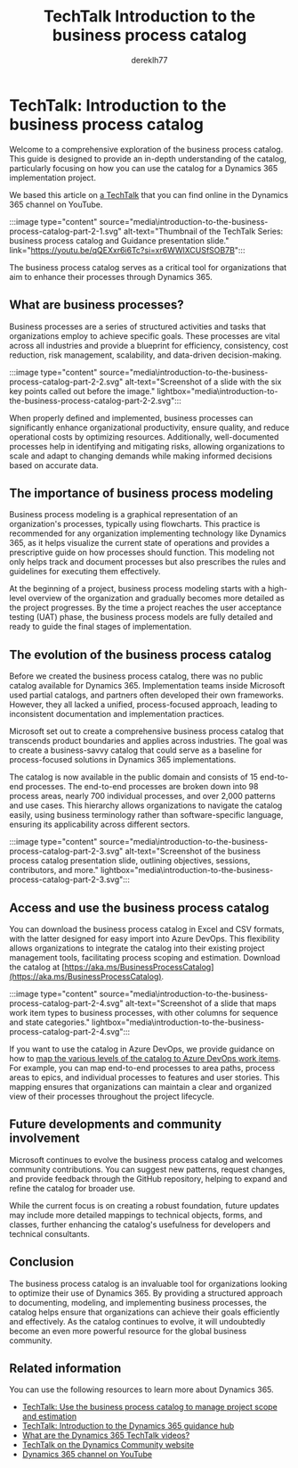 ﻿---
title: TechTalk Introduction to the business process catalog
description: Summary of TechTalk video that talks about the business process catalog and why and how business processes can improve your organization's efficiency, productivity, risk management, and more.
author: dereklh77
ms.author: edupont
ms.topic: conceptual
ms.date: 09/16/2024
ai-usage: ai-assisted
---

# TechTalk: Introduction to the business process catalog

Welcome to a comprehensive exploration of the business process catalog. This guide is designed to provide an in-depth understanding of the catalog, particularly focusing on how you can use the catalog for a Dynamics 365 implementation project.

We based this article on [a TechTalk](https://youtu.be/qQEXxr6i6Tc?si=xr6WWlXCUSfSOB7B) that you can find online in the Dynamics 365 channel on YouTube.  

:::image type="content" source="media\introduction-to-the-business-process-catalog-part-2-1.svg" alt-text="Thumbnail of the TechTalk Series: business process catalog and Guidance presentation slide." link="https://youtu.be/qQEXxr6i6Tc?si=xr6WWlXCUSfSOB7B":::

The business process catalog serves as a critical tool for organizations that aim to enhance their processes through Dynamics 365.  

## What are business processes?

Business processes are a series of structured activities and tasks that organizations employ to achieve specific goals. These processes are vital across all industries and provide a blueprint for efficiency, consistency, cost reduction, risk management, scalability, and data-driven decision-making.

:::image type="content" source="media\introduction-to-the-business-process-catalog-part-2-2.svg" alt-text="Screenshot of a slide with the six key points called out before the image." lightbox="media\introduction-to-the-business-process-catalog-part-2-2.svg":::

When properly defined and implemented, business processes can significantly enhance organizational productivity, ensure quality, and reduce operational costs by optimizing resources. Additionally, well-documented processes help in identifying and mitigating risks, allowing organizations to scale and adapt to changing demands while making informed decisions based on accurate data.

## The importance of business process modeling

Business process modeling is a graphical representation of an organization's processes, typically using flowcharts. This practice is recommended for any organization implementing technology like Dynamics 365, as it helps visualize the current state of operations and provides a prescriptive guide on how processes should function. This modeling not only helps track and document processes but also prescribes the rules and guidelines for executing them effectively.  

At the beginning of a project, business process modeling starts with a high-level overview of the organization and gradually becomes more detailed as the project progresses. By the time a project reaches the user acceptance testing (UAT) phase, the business process models are fully detailed and ready to guide the final stages of implementation.  

## The evolution of the business process catalog

Before we created the business process catalog, there was no public catalog available for Dynamics 365. Implementation teams inside Microsoft used partial catalogs, and partners often developed their own frameworks. However, they all lacked a unified, process-focused approach, leading to inconsistent documentation and implementation practices.

Microsoft set out to create a comprehensive business process catalog that transcends product boundaries and applies across industries. The goal was to create a business-savvy catalog that could serve as a baseline for process-focused solutions in Dynamics 365 implementations.

The catalog is now available in the public domain and consists of 15 end-to-end processes. The end-to-end processes are broken down into 98 process areas, nearly 700 individual processes, and over 2,000 patterns and use cases. This hierarchy allows organizations to navigate the catalog easily, using business terminology rather than software-specific language, ensuring its applicability across different sectors.

:::image type="content" source="media\introduction-to-the-business-process-catalog-part-2-3.svg" alt-text="Screenshot of the business process catalog presentation slide, outlining objectives, sessions, contributors, and more." lightbox="media\introduction-to-the-business-process-catalog-part-2-3.svg":::

## Access and use the business process catalog

You can download the business process catalog in Excel and CSV formats, with the latter designed for easy import into Azure DevOps. This flexibility allows organizations to integrate the catalog into their existing project management tools, facilitating process scoping and estimation. Download the catalog at [https://aka.ms/BusinessProcessCatalog](https://aka.ms/BusinessProcessCatalog).  

:::image type="content" source="media\introduction-to-the-business-process-catalog-part-2-4.svg" alt-text="Screenshot of a slide that maps work item types to business processes, with other columns for sequence and state categories." lightbox="media\introduction-to-the-business-process-catalog-part-2-4.svg":::

If you want to use the catalog in Azure DevOps, we provide guidance on how to [map the various levels of the catalog to Azure DevOps work items](../business-processes/about-import-catalog-devops.md). For example, you can map end-to-end processes to area paths, process areas to epics, and individual processes to features and user stories. This mapping ensures that organizations can maintain a clear and organized view of their processes throughout the project lifecycle.

## Future developments and community involvement

Microsoft continues to evolve the business process catalog and welcomes community contributions. You can suggest new patterns, request changes, and provide feedback through the GitHub repository, helping to expand and refine the catalog for broader use.

While the current focus is on creating a robust foundation, future updates may include more detailed mappings to technical objects, forms, and classes, further enhancing the catalog's usefulness for developers and technical consultants.

## Conclusion

The business process catalog is an invaluable tool for organizations looking to optimize their use of Dynamics 365. By providing a structured approach to documenting, modeling, and implementing business processes, the catalog helps ensure that organizations can achieve their goals efficiently and effectively. As the catalog continues to evolve, it will undoubtedly become an even more powerful resource for the global business community.

## Related information

You can use the following resources to learn more about Dynamics 365.

- [TechTalk: Use the business process catalog to manage project scope and estimation](get-started-business-process-catalog-manage-project-scope-estimation.md)  
- [TechTalk: Introduction to the Dynamics 365 guidance hub](get-started-guidance-hub.md)
- [What are the Dynamics 365 TechTalk videos?](../roles/techtalk-videos.md)  
- [TechTalk on the Dynamics Community website](https://community.dynamics.com/videos/)  
- [Dynamics 365 channel on YouTube](https://www.youtube.com/channel/UC5QxCcXhFFixs1nfmOpJlvQ) 
